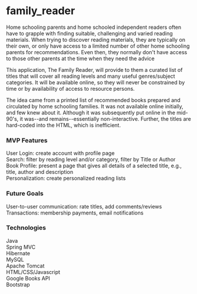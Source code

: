 # family_reader

Home schooling parents and home schooled independent readers often have to grapple with finding suitable, challenging and varied reading materials. When trying to discover reading materials, they are typically on their own, or only have access to a limited number of other home schooling parents for recommendations. Even then, they normally don't have access to those other parents at the time when they need the advice

This application, The Family Reader, will provide to them a curated list of titles that will cover all reading levels and many useful genres/subject categories. It will be available online, so they will never be constrained by time or by availability of access to resource persons.

The idea came from a printed list of recommended books prepared and circulated by home schooling families. It was not available online initially, and few knew about it. Although it was subsequently put online in the mid-90's, it was--and remains--essentially non-interactive. Further, the titles are hard-coded into the HTML, which is inefficient.

### MVP Features
   User Login: create account with profile page  
   Search: filter by reading level and/or category, filter by Title or Author  
   Book Profile: present a page that gives all details of a selected title, e.g., title, author and description  
   Personalization: create personalized reading lists  

### Future Goals
   User-to-user communication: rate titles, add comments/reviews  
   Transactions: membership payments, email notifications  

### Technologies
   Java  
   Spring MVC  
   Hibernate  
   MySQL  
   Apache Tomcat  
   HTML/CSS/Javascript  
   Google Books API  
   Bootstrap  
